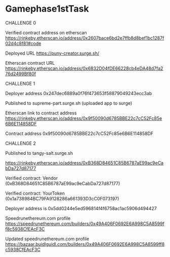 # Gamephase1stTask
CHALLENGE 0

Verified contract address on etherscan https://rinkeby.etherscan.io/address/0x2607bace6bd2e7ffb8d8bef1bc1287f02d4c8f81#code

Deployed URL https://puny-creator.surge.sh/

Etherscan contract URL https://rinkeby.etherscan.io/address/0x6832D04fDE66228cb4eDA48d7fa276d2499Bf80f

CHALLENGE 1

Deployer address  0x247dec6889a0f76f473653f58879049243ecc3ab

Published to  supreme-part.surge.sh (uploaded app to surge)

Etherscan link to contract address https://rinkeby.etherscan.io/address/0x9f50090d6785BBE22c7cC52Fc85e6B6E114858DF

Contract address 0x9f50090d6785BBE22c7cC52Fc85e6B6E114858DF 

CHALLENGE 2

Published to tangy-salt.surge.sh

https://rinkeby.etherscan.io/address/0xB368D84651C85B6787aE99ac9eCabDa727d87177

Verified contract: Vendor (0xB368D84651C85B6787aE99ac9eCabDa727d87177)

Verified contract: YourToken (0x1a738984BC79FA9128286a661393D3cC0F073197)



Deployer address is 0x5dd0244e5ed596814f4f6758ac1ac5906d494427

Speedrunethereum.com profile https://speedrunethereum.com/builders/0x49A406F0692E6A998C5A8599ff8c5938CfEAcF3C

Updated speedrunethereum.com profile https://bazaar.buidlguidl.com/builders/0x49A406F0692E6A998C5A8599ff8c5938CfEAcF3C
